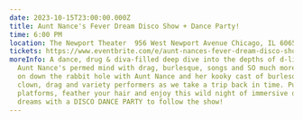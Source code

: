```yaml
---
date: 2023-10-15T23:00:00.000Z
title: Aunt Nance's Fever Dream Disco Show + Dance Party!
time: 6:00 PM
location: The Newport Theater  956 West Newport Avenue Chicago, IL 60657
tickets: https://www.eventbrite.com/e/aunt-nances-fever-dream-disco-show-dance-party-tickets-719559430627
moreInfo: A dance, drug & diva-filled deep dive into the depths of d-list diva
  Aunt Nance's permed mind with drag, burlesque, songs and SO much more! Boogie
  on down the rabbit hole with Aunt Nance and her kooky cast of burlesque,
  clown, drag and variety performers as we take a trip back in time. Put on your
  platforms, feather your hair and enjoy this wild night of immersive disco-tech
  dreams with a DISCO DANCE PARTY to follow the show!
---
```

